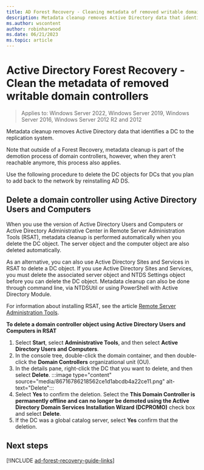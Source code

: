 ```yaml
---
title: AD Forest Recovery - Cleaning metadata of removed writable domain controllers  
description: Metadata cleanup removes Active Directory data that identifies a DC to the replication system. Note that outside of a Forest Recovery, metadata cleanup is part of the demotion process of domain controllers, however, when they aren't reachable anymore, this process also applies. Use the following procedure to delete the DC objects for DCs that you plan to add back to the network by reinstalling AD DS.
ms.author: wscontent
author: robinharwood
ms.date: 06/21/2023
ms.topic: article
---
```


# Active Directory Forest Recovery -  Clean the metadata of removed writable domain controllers

> Applies to: Windows Server 2022, Windows Server 2019, Windows Server 2016, Windows Server 2012 R2 and 2012

Metadata cleanup removes Active Directory data that identifies a DC to the
replication system.

Note that outside of a Forest Recovery, metadata cleanup is part of the
demotion process of domain controllers, however, when they aren't reachable
anymore, this process also applies.

Use the following procedure to delete the DC objects for DCs that you plan to
add back to the network by reinstalling AD DS.

## Delete a domain controller using Active Directory Users and Computers

When you use the version of Active Directory Users and Computers or Active
Directory Administrative Center in Remote Server Administration Tools (RSAT),
metadata cleanup is performed automatically when you delete the DC object. The
server object and the computer object are also deleted automatically.

As an alternative, you can also use Active Directory Sites and Services in RSAT
to delete a DC object. If you use Active Directory Sites and Services, you must
delete the associated server object and NTDS Settings object before you can
delete the DC object. Metadata cleanup can also be done through command line,
via NTDSUtil or using PowerShell with Active Directory Module.

For information about installing RSAT, see the article [Remote Server Administration Tools](/windows-server/remote/remote-server-administration-tools).

**To delete a domain controller object using Active Directory Users and
Computers in RSAT**

1. Select **Start**, select **Administrative Tools**, and then select **Active
    Directory Users and Computers**.
1. In the console tree, double-click the domain container, and then
    double-click the **Domain Controllers** organizational unit (OU).
1. In the details pane, right-click the DC that you want to delete, and then
    select **Delete**.
    :::image type="content" source="media/86716786218562ce1d1abcdb4a22ce11.png" alt-text="Delete":::
1. Select **Yes** to confirm the deletion. Select the **This Domain Controller
    is permanently offline and can no longer be demoted using the Active
    Directory Domain Services Installation Wizard (DCPROMO)** check box and
    select **Delete**.
1. If the DC was a global catalog server, select **Yes** confirm that the
    deletion.

## Next steps

[!INCLUDE [ad-forest-recovery-guide-links](includes/ad-forest-recovery-guide-links.md)]
